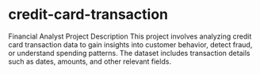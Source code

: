 # credit-card-transaction
Financial Analyst
Project Description
This project involves analyzing credit card transaction data to gain insights into customer behavior, detect fraud, or understand spending patterns. The dataset includes transaction details such as dates, amounts, and other relevant fields.
